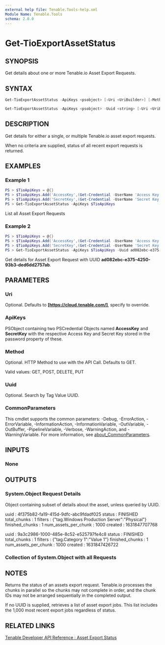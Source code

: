 ```yaml
---
external help file: Tenable.Tools-help.xml
Module Name: Tenable.Tools
schema: 2.0.0
---
```


# Get-TioExportAssetStatus

## SYNOPSIS

Get details about one or more Tenable.io Asset Export Requests.

## SYNTAX

```powershell
Get-TioExportAssetStatus -ApiKeys <psobject> [-Uri <UriBuilder>] [-Method <string>] [<CommonParameters>]

Get-TioExportAssetStatus -ApiKeys <psobject> -Uuid <string> [-Uri <UriBuilder>] [-Method <string>] [<CommonParameters>]
```

## DESCRIPTION

Get details for either a single, or multiple Tenable.io asset export requests.

When no criteria are supplied, status of all recent export requests is returned.

## EXAMPLES

### Example 1

```powershell
PS > $TioApiKeys = @{}
PS > $TioApiKeys.Add('AccessKey',(Get-Credential -UserName 'Access Key'))
PS > $TioApiKeys.Add('SecretKey',(Get-Credential -UserName 'Secret Key'))
PS > Get-TioExportAssetStatus -ApiKeys $TioApiKeys
```

List all Asset Export Requests

### Example 2

```powershell
PS > $TioApiKeys = @{}
PS > $TioApiKeys.Add('AccessKey',(Get-Credential -UserName 'Access Key'))
PS > $TioApiKeys.Add('SecretKey',(Get-Credential -UserName 'Secret Key'))
PS > Get-TioExportAssetStatus -ApiKeys $TioApiKeys -Uuid ad082ebc-e375-4250-93b3-ded6dd2757ab
```

Get details for Asset Export Request with UUID **ad082ebc-e375-4250-93b3-ded6dd2757ab**.

## PARAMETERS

### Uri

Optional. Defaults to **[https://cloud.tenable.com/]**, specify to override.

### ApiKeys

PSObject containing two PSCredential Objects named **AccessKey** and **SecretKey** with the respective Access Key and Secret Key stored in the password property of these.

### Method

Optional. HTTP Method to use with the API Call.  Defaults to GET.

Valid values: GET, POST, DELETE, PUT

### Uuid

Optional. Search by Tag Value UUID.

### CommonParameters

This cmdlet supports the common parameters: -Debug, -ErrorAction, -ErrorVariable, -InformationAction, -InformationVariable, -OutVariable, -OutBuffer, -PipelineVariable, -Verbose, -WarningAction, and -WarningVariable. For more information, see [about_CommonParameters](http://go.microsoft.com/fwlink/?LinkID=113216).

## INPUTS

### None

## OUTPUTS

### System.Object Request Details

Object containing subset of details about the asset, unless queried by UUID.

  uuid                 : 4f375b82-fa19-415d-9dfc-abc9fdadf025
  status               : FINISHED
  total_chunks         : 1
  filters              : {"tag.Windows Production Server":"Physical"}
  finished_chunks      : 1
  num_assets_per_chunk : 1000
  created              : 1631847707768

  uuid                 : 9a3c2986-1000-485e-8c52-e525797fe4c8
  status               : FINISHED
  total_chunks         : 1
  filters              : {"tag.Category 1":"Value 1"}
  finished_chunks      : 1
  num_assets_per_chunk : 1000
  created              : 1631847426722

### Collection of System.Object with all Requests

## NOTES

Returns the status of an assets export request. Tenable.io processes the chunks in parallel so the chunks may not complete in order, and the chunk IDs may not be arranged sequentially in the completed output.

If no UUID is supplied, retrieves a list of asset export jobs. This list includes the 1,000 most recent export jobs regardless of status.

## RELATED LINKS

[Tenable Developer API Reference : Asset Export Status](https://developer.tenable.com/reference#exports-assets-export-status)
